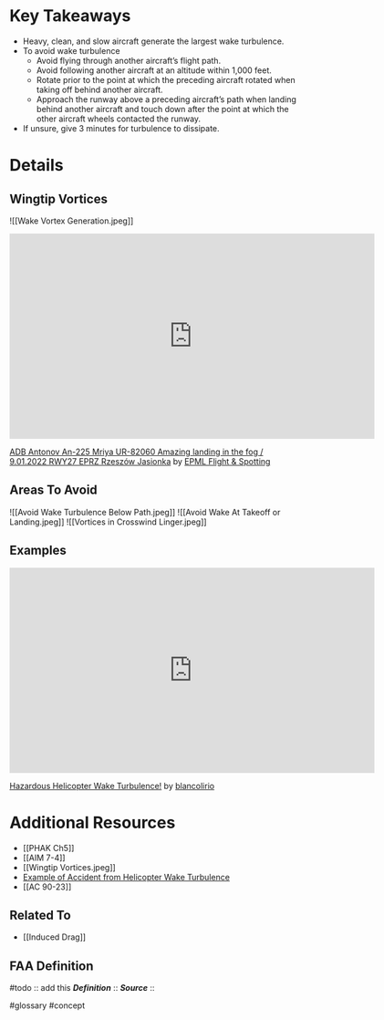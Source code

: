 

# Key Takeaways
- Heavy, clean, and slow aircraft generate the largest wake turbulence.
- To avoid wake turbulence
	- Avoid flying through another aircraft’s flight path.
	- Avoid following another aircraft at an altitude within 1,000 feet.
	- Rotate prior to the point at which the preceding aircraft rotated when taking off behind another aircraft.
	- Approach the runway above a preceding aircraft’s path when landing behind another aircraft and touch down after the point at which the other aircraft wheels contacted the runway.
- If unsure, give 3 minutes for turbulence to dissipate.

# Details
## Wingtip Vortices
![[Wake Vortex Generation.jpeg]]
<iframe id="ytplayer" type="text/html" width="640" height="360" src="https://youtube.com/embed/0HIddtgGzDE"  frameborder="0"></iframe>

[ADB Antonov An-225 Mriya UR-82060 Amazing landing in the fog / 9.01.2022 RWY27 EPRZ Rzeszów Jasionka](https://www.youtube.com/watch?v=0HIddtgGzDE) by [EPML Flight & Spotting](https://www.youtube.com/@epmlspotter)

## Areas To Avoid
![[Avoid Wake Turbulence Below Path.jpeg]]
![[Avoid Wake At Takeoff or Landing.jpeg]]
![[Vortices in Crosswind Linger.jpeg]]

## Examples
<iframe id="ytplayer" type="text/html" width="640" height="360" src="https://youtube.com/embed/9YvL62T3Hm0"  frameborder="0"></iframe>

[Hazardous Helicopter Wake Turbulence!](https://www.youtube.com/watch?v=9YvL62T3Hm0) by [blancolirio](https://www.youtube.com/@blancolirio)

# Additional Resources
- [[PHAK Ch5]]
- [[AIM 7-4]]
- [[Wingtip Vortices.jpeg]]
- [Example of Accident from Helicopter Wake Turbulence](https://www.youtube.com/watch?v=9YvL62T3Hm0)
- [[AC 90-23]]

## Related To
- [[Induced Drag]]

## FAA Definition
#todo :: add this
***Definition***    :: 
***Source***         :: 

#glossary #concept